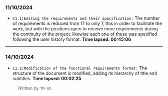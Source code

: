 ### 11/10/2024
- ``C1.1|Editing the requirements and their specification:`` The number of requirements is reduced from 17 to only 7,
  this in order to facilitate the work, but with the positions open to receive more requirements during the continuity of the project,
  likewise each one of these was specified following the user history format. **Time lapsed: 00:45:06**
---
### 14/10/2024
- ``C1.1|Modification of the functional requirements format:`` The structure of the document is modified, adding its hierarchy of title and subtitles. **Time lapsed: 00:02:25**


>Written by `TM-03`.
